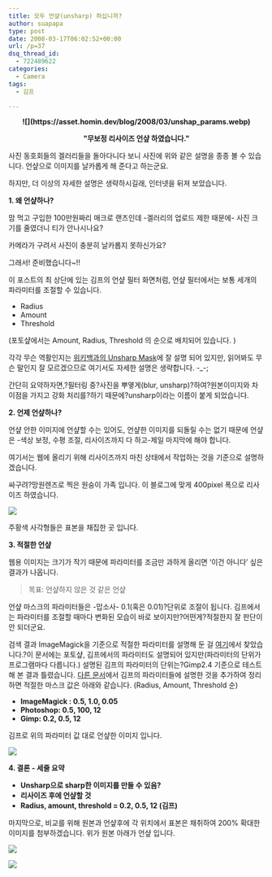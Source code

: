 ```yaml
---
title: 모두 언샾(unsharp) 하십니까?
author: suapapa
type: post
date: 2008-03-17T06:02:52+00:00
url: /p=37
dsq_thread_id:
  - 722489622
categories:
  - Camera
tags:
  - 김프

---
```

<p align="center">
  <strong>![](https://asset.homin.dev/blog/2008/03/unshap_params.webp)</strong>
</p>

<p align="center">
  <strong>"무보정 리사이즈 언샾 하였습니다."</strong>
</p>

사진 동호회들의 겔러리들을 돌아다니다 보니 사진에 위와 같은 설명을 종종 볼 수 있습니다. 언샾으로 이미지를 날카롭게 해 준다고 하는군요.

하지만, 더 이상의 자세한 설명은 생략하시길래, 인터넷을 뒤져 보았습니다.



**1. 왜 언샾하나?**

맘 먹고 구입한 100만원짜리 매크로 랜즈인데 -겔러리의 업로드 제한 때문에- 사진 크기를 줄였더니 티가 안나시나요?

카메라가 구려서 사진이 충분히 날카롭지 못하신가요?

그래서! 준비했습니다~!!

이 포스트의 최 상단에 있는 김프의 언샾 필터 화면처럼, 언샾 필터에서는 보통 세개의 파라미터를 조절할 수 있습니다.

  * Radius
  * Amount
  * Threshold

(포토샾에서는 Amount, Radius, Threshold 의 순으로 배치되어 있습니다. )

각각 무슨 역활인지는 [위키백과의 Unsharp Mask][1]에 잘 설명 되어 있지만, 읽어봐도 무슨 말인지 잘 모르겠으므로 여기서도 자세한 설명은 생략합니다. -_-;

간단히 요약하자면,?필터링 중?사진을 뿌옇게(blur, unsharp)?하여?원본이미지와 차이점을 가지고 강화 처리를?하기 때문에?unsharp이라는 이름이 붙게 되었습니다.

**2. 언제 언샾하나?**

언샾 안한 이미지에 언샾할 수는 있어도, 언샾한 이미지를 되돌릴 수는 없기 때문에 언샾은 -색상 보정, 수평 조절, 리사이즈까지 다 하고-제일 마지막에 해야 합니다.

여기서는 웹에 올리기 위해 리사이즈까지 마친 상태에서 작업하는 것을 기준으로 설명하겠습니다.

싸구려?망원렌즈로 찍은 원숭이 가족 입니다. 이 블로그에 맞게 400pixel 폭으로 리사이즈 하였습니다.

![](https://asset.homin.dev/blog/2008/03/monkey_original.webp)

주황색 사각형들은 표본을 채집한 곳 입니다.

**3. 적절한 언샾**

웹용 이미지는 크기가 작기 때문에 파라미터를 조금만 과하게 올리면 &#8216;이건 아니다&#8217; 싶은 결과가 나옵니다.

> 목표: 언샾하지 않은 것 같은 언샾

언샾 마스크의 파라미터들은 -맙소사- 0.1(혹은 0.01)?단위로 조절이 됩니다. 김프에서는 파라미터를 조절할 때마다 변화된 모습이 바로 보이지만?어떤게?적절한지 잘 판단이 안 되더군요.

검색 결과 ImageMagick을 기준으로 적절한 파라미터를 설명해 둔 걸 [여기][2]에서 찾았습니다.?이 문서에는 포토샾, 김프에서의 파라미터도 설명되어 있지만(파라미터의 단위가 프로그램마다 다릅니다.) 설명된 김프의 파라미터의 단위는?Gimp2.4 기준으로 테스트 해 본 결과 틀렸습니다. [다른 문서](http://www.ruwenzori.net/imaging/unsharp/)에서 김프의 파라미터들에 설명한 것을 추가하여 정리하면 적절한 마스크 값은 아래와 같습니다. (Radius, Amount, Threshold 순)

  * **ImageMagick : 0.5, 1.0, 0.05**
  * **Photoshop: 0.5, 100, 12**
  * **Gimp: 0.2, 0.5, 12**

김프로 위의 파라미터 값 대로 언샾한 이미지 입니다.

![](https://asset.homin.dev/blog/2008/03/monkey_gimp_02050.webp)

**4. 결론 - 세줄 요약**

  * **Unsharp으로 sharp한 이미지를 만들 수 있음?**
  * **리사이즈 후에 언샾할 것**
  * **Radius, amount, threshold = 0.2, 0.5, 12 (김프)**

마지막으로, 비교를 위해 원본과 언샾후에 각 위치에서 표본은 채취하여 200% 확대한 이미지를 첨부하겠습니다. 위가 원본 아래가 언샾 입니다.

![](https://asset.homin.dev/blog/2008/03/monkey_sample.webp)

![](https://asset.homin.dev/blog/2008/03/monkey_gimp_02050_sample.webp)

 [1]: http://en.wikipedia.org/wiki/Unsharp_masking#Digital_unsharp_masking
 [2]: http://redskiesatnight.com/2005/04/06/sharpening-using-image-magick/